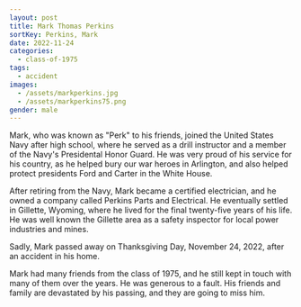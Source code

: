 ```yaml
---
layout: post
title: Mark Thomas Perkins
sortKey: Perkins, Mark
date: 2022-11-24
categories:
  - class-of-1975
tags:
  - accident
images:
  - /assets/markperkins.jpg
  - /assets/markperkins75.png
gender: male
---
```

Mark, who was known as "Perk" to his friends, joined the United States Navy after high school, where he served as a drill instructor and a member of the Navy's Presidental Honor Guard. He was very proud of his service for his country, as he helped bury our war heroes in Arlington, and also helped protect presidents Ford and Carter in the White House.

After retiring from the Navy, Mark became a certified electrician, and he owned a company called Perkins Parts and Electrical. He eventually settled in Gillette, Wyoming, where he lived for the final twenty-five years of his life. He was well known the Gillette area as a safety inspector for local power industries and mines.

Sadly, Mark passed away on Thanksgiving Day, November 24, 2022, after an accident in his home.

Mark had many friends from the class of 1975, and he still kept in touch with many of them over the years. He was generous to a fault. His friends and family are devastated by his passing, and they are going to miss him.